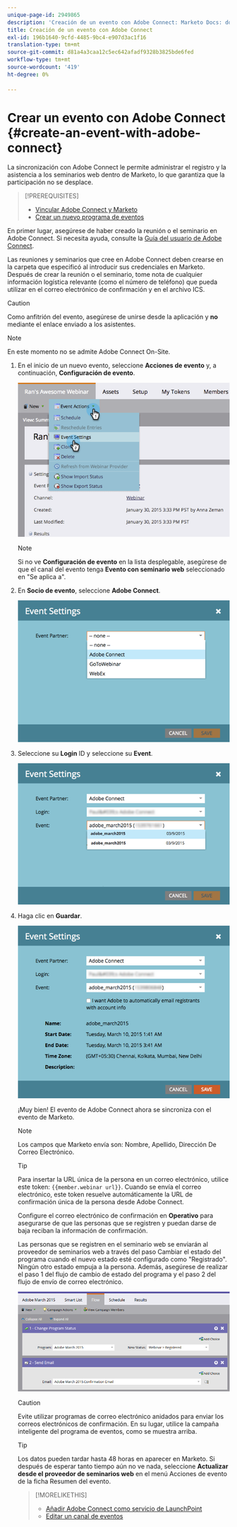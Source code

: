 ```yaml
---
unique-page-id: 2949865
description: 'Creación de un evento con Adobe Connect: Marketo Docs: documentación del producto'
title: Creación de un evento con Adobe Connect
exl-id: 196b1640-9cfd-4485-9bc4-e907d3ac1f16
translation-type: tm+mt
source-git-commit: d81a4a3caa12c5ec642afadf9328b3825bde6fed
workflow-type: tm+mt
source-wordcount: '419'
ht-degree: 0%

---
```


# Crear un evento con Adobe Connect {#create-an-event-with-adobe-connect}

La sincronización con Adobe Connect le permite administrar el registro y la asistencia a los seminarios web dentro de Marketo, lo que garantiza que la participación no se desplace.

>[!PREREQUISITES]
>
>* [Vincular Adobe Connect y Marketo](/help/marketo/product-docs/administration/additional-integrations/add-adobe-connect-as-a-launchpoint-service.md)
>* [Crear un nuevo programa de eventos](/help/marketo/product-docs/demand-generation/events/understanding-events/create-a-new-event-program.md)


En primer lugar, asegúrese de haber creado la reunión o el seminario en Adobe Connect. Si necesita ayuda, consulte la [Guía del usuario de Adobe Connect](https://help.adobe.com/en_US/connect/9.0/using/index.html).

Las reuniones y seminarios que cree en Adobe Connect deben crearse en la carpeta que especificó al introducir sus credenciales en Marketo. Después de crear la reunión o el seminario, tome nota de cualquier información logística relevante (como el número de teléfono) que pueda utilizar en el correo electrónico de confirmación y en el archivo ICS.

>[!CAUTION]
>
>Como anfitrión del evento, asegúrese de unirse desde la aplicación y **no** mediante el enlace enviado a los asistentes.

>[!NOTE]
>
>En este momento no se admite Adobe Connect On-Site.

1. En el inicio de un nuevo evento, seleccione **Acciones de evento** y, a continuación, **Configuración de evento**.

   ![](assets/image2015-1-30-15-3a34-3a28.png)

   >[!NOTE]
   >
   >Si no ve **Configuración de evento** en la lista desplegable, asegúrese de que el canal del evento tenga **Evento con seminario web** seleccionado en &quot;Se aplica a&quot;.

1. En **Socio de evento**, seleccione **Adobe Connect**.

   ![](assets/event-settings-adobe-connect.png)

1. Seleccione su **Login** ID y seleccione su **Event**.

   ![](assets/event-settings-select-event-adobe-connect.png)

1. Haga clic en **Guardar**.

   ![](assets/event-settings-overview.png)

   ¡Muy bien! El evento de Adobe Connect ahora se sincroniza con el evento de Marketo.

   >[!NOTE]
   >
   >Los campos que Marketo envía son: Nombre, Apellido, Dirección De Correo Electrónico.

   >[!TIP]
   >
   >Para insertar la URL única de la persona en un correo electrónico, utilice este token: `{{member.webinar url}}`. Cuando se envía el correo electrónico, este token resuelve automáticamente la URL de confirmación única de la persona desde Adobe Connect.
   >
   >Configure el correo electrónico de confirmación en **Operativo** para asegurarse de que las personas que se registren y puedan darse de baja reciban la información de confirmación.

   Las personas que se registren en el seminario web se enviarán al proveedor de seminarios web a través del paso Cambiar el estado del programa cuando el nuevo estado esté configurado como &quot;Registrado&quot;. Ningún otro estado empuja a la persona. Además, asegúrese de realizar el paso 1 del flujo de cambio de estado del programa y el paso 2 del flujo de envío de correo electrónico.

   ![](assets/adobe.png)

   >[!CAUTION]
   >
   >Evite utilizar programas de correo electrónico anidados para enviar los correos electrónicos de confirmación. En su lugar, utilice la campaña inteligente del programa de eventos, como se muestra arriba.

   >[!TIP]
   >
   >Los datos pueden tardar hasta 48 horas en aparecer en Marketo. Si después de esperar tanto tiempo aún no ve nada, seleccione **Actualizar desde el proveedor de seminarios web** en el menú Acciones de evento de la ficha Resumen del evento.

   >[!MORELIKETHIS]
   >
   >* [Añadir Adobe Connect como servicio de LaunchPoint](/help/marketo/product-docs/administration/additional-integrations/add-adobe-connect-as-a-launchpoint-service.md)
   >* [Editar un canal de eventos](/help/marketo/product-docs/demand-generation/events/understanding-events/edit-an-event-channel.md)


